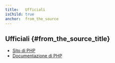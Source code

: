 ```yaml
---
title:   Ufficiali
isChild: true
anchor:  from_the_source
---
```


## Ufficiali {#from_the_source_title}

* [Sito di PHP](http://php.net/)
* [Documentazione di PHP](http://php.net/docs.php)
